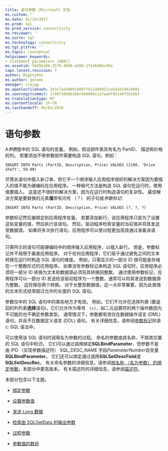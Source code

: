 ```yaml
---
title: 语句参数 |Microsoft 文档
ms.custom: ''
ms.date: 01/19/2017
ms.prod: sql
ms.prod_service: connectivity
ms.reviewer: ''
ms.suite: sql
ms.technology: connectivity
ms.tgt_pltfrm: ''
ms.topic: conceptual
helpviewer_keywords:
- statement parameters [ODBC]
ms.assetid: 58d5b166-2578-4699-a560-1f1e6d86c49a
caps.latest.revision: 7
author: MightyPen
ms.author: genemi
manager: craigg
ms.openlocfilehash: 3e3c7aa5880c80dff412a69d51cda42d24824e01
ms.sourcegitcommit: 1740f3090b168c0e809611a7aa6fd514075616bf
ms.translationtype: MT
ms.contentlocale: zh-CN
ms.lasthandoff: 05/03/2018
---
```

# <a name="statement-parameters"></a>语句参数
A*参数*是中的 SQL 语句的变量。 例如，假设部件表具有名为 PartID、 描述和价格的列。 若要添加不带参数部件需要构造 SQL 语句，例如：  
  
```  
INSERT INTO Parts (PartID, Description, Price) VALUES (2100, 'Drive shaft', 50.00)  
```  
  
 尽管此语句中插入新订单，但它不一个顺序输入应用程序很好的解决方案因为要插入的值不能为硬编码在应用程序。 一种替代方法是构造 SQL 语句在运行时，使用值要插入。 这是还不很好的解决方案，因为在运行时构造语句的复杂性。 最佳解决方案是要替换的元素**值**带有问号 （？） 的子句或*参数标记*:  
  
```  
INSERT INTO Parts (PartID, Description, Price) VALUES (?, ?, ?)  
```  
  
 参数标记然后被绑定到应用程序变量。 若要添加新行，该应用程序只是为了设置这些变量的值，然后执行该语句。 然后，驱动程序检索变量的当前值并将其发送至数据源。 如果将多次执行语句，应用程序可以使过程更加高效通过准备该语句。  
  
 只需所示的语句可能硬编码中的顺序输入应用程序，以插入新行。 但是，参数标记并不局限于垂直应用程序。 对于任何应用程序，它们易于通过避免之间的文本转换在运行时构造 SQL 语句的难度。 例如，只需显示的一部分 ID 很可能是存储在一个整数形式的应用程序。 如果没有参数标记来构造 SQL 语句时，应用程序必须将一部分 ID 转换为文本和数据源必须将其转换回整数。 通过使用参数标记，应用程序可以一部分 ID 发送给该驱动程序为一个整数，通常可以将其发送到数据源为整数。 这将保存两个转换。 对于长整型数据值，这一点非常重要，因为此类值的文本形式经常超过允许的长度的 SQL 语句。  
  
 参数仅中的 SQL 语句中的某些地方才有效。 例如，它们不允许在选择列表 (要返回的列列表**选择**语句)，它们允许作为等号 （=），如二元运算符的两个操作数因为不可能的也不确定参数类型。 通常情况下，参数都有效仅在数据操作语言 (DML) 语句，并且不在数据定义语言 (DDL) 语句。 有关详细信息，请参阅[参数标记](../../../odbc/reference/appendixes/parameter-markers.md)附录 c: SQL 语法中。  
  
 可以使用该 SQL 语句时调用名为参数的过程。 命名的参数由其名称，不按其位置的 SQL 语句中标识。 它们可以通过调用绑定**SQLBindParameter**，但参数不是由 IPD （实现参数描述符） SQL_DESC_NAME 字段*ParameterNumber*自变量**SQLBindParameter**。 它们还可以绑定通过调用**SQLSetDescField**或**SQLSetDescRec**。 有关命名参数的详细信息，请参阅[按名称 （名为参数） 的绑定参数](../../../odbc/reference/develop-app/binding-parameters-by-name-named-parameters.md)，本部分中更高版本。 有关描述符的详细信息，请参阅[描述符](../../../odbc/reference/develop-app/descriptors.md)。  
  
 本部分包含以下主题。  
  
-   [绑定参数](../../../odbc/reference/develop-app/binding-parameters-odbc.md)  
  
-   [设置参数值](../../../odbc/reference/develop-app/setting-parameter-values.md)  
  
-   [发送 Long 数据](../../../odbc/reference/develop-app/sending-long-data.md)  
  
-   [检索由 SQLGetData 的输出参数](../../../odbc/reference/develop-app/retrieving-output-parameters-using-sqlgetdata.md)  
  
-   [过程参数](../../../odbc/reference/develop-app/procedure-parameters.md)  
  
-   [参数值的数组](../../../odbc/reference/develop-app/arrays-of-parameter-values.md)
